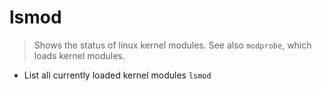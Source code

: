 # lsmod
> Shows the status of linux kernel modules.
> See also `modprobe`, which loads kernel modules.

- List all currently loaded kernel modules
`lsmod`
